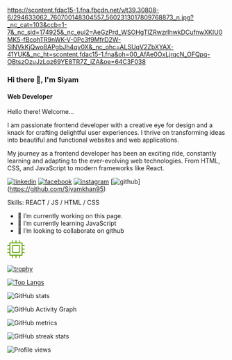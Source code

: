 https://scontent.fdac15-1.fna.fbcdn.net/v/t39.30808-6/294633062_760700148304557_5602313017809768873_n.jpg?_nc_cat=103&ccb=1-7&_nc_sid=174925&_nc_eui2=AeGzPrd_WSOHgTlZRwzrIhwkDCufnwXKIU0MK5-fBcohTR9nWK-V-0Pc3f9MfrD2W-SlNVkKjQwo8APgbJh4qv0X&_nc_ohc=ALSUqV2ZbXYAX-41YUK&_nc_ht=scontent.fdac15-1.fna&oh=00_AfAe0OxLjrqcN_OFQpq-OBtszOzuJzLqz69YE8TR7Z_iZA&oe=64C3F038

### Hi there 👋, I'm Siyam
#### Web Developer
 Hello there! Welcome...

I am passionate frontend developer with a creative eye for design and a knack for crafting delightful user experiences. I thrive on transforming ideas into beautiful and functional websites and web applications.

My journey as a frontend developer has been an exciting ride, constantly learning and adapting to the ever-evolving web technologies. From HTML, CSS, and JavaScript to modern frameworks like React.

[<img src='https://cdn.jsdelivr.net/npm/simple-icons@3.0.1/icons/linkedin.svg' alt='linkedin' height='40'>](https://www.linkedin.com/in/Siyam/)  [<img src='https://cdn.jsdelivr.net/npm/simple-icons@3.0.1/icons/facebook.svg' alt='facebook' height='40'>](https://www.facebook.com/Siyam)  [<img src='https://cdn.jsdelivr.net/npm/simple-icons@3.0.1/icons/instagram.svg' alt='instagram' height='40'>](https://www.instagram.com/Siyam/) [<img src='https://cdn.jsdelivr.net/npm/simple-icons@3.0.1/icons/github.svg' alt='github' height='40'>] (https://github.com/Siyamkhan95)   

Skills: REACT / JS / HTML / CSS

- 🔭 I’m currently working on this page. 
- 🌱 I’m currently learning JavaScript 
- 👯 I’m looking to collaborate on github 




<a href='https://docs.github.com/en/developers'><img src='https://raw.githubusercontent.com/acervenky/animated-github-badges/master/assets/devbadge.gif' width='40' height='40'></a> 

[![trophy](https://github-profile-trophy.vercel.app/?username=Siyamkhan95)](https://github.com/ryo-ma/github-profile-trophy)

[![Top Langs](https://github-readme-stats.vercel.app/api/top-langs/?username=Siyamkhan95)](https://github.com/anuraghazra/github-readme-stats)

![GitHub stats](https://github-readme-stats.vercel.app/api?username=Siyamkhan95&show_icons=true&count_private=true)  

![GitHub Activity Graph](https://activity-graph.herokuapp.com/graph?username=Siyamkhan95)  

![GitHub metrics](https://metrics.lecoq.io/Siyamkhan95)  

![GitHub streak stats](https://streak-stats.demolab.com/?user=Siyamkhan95)  

![Profile views](https://gpvc.arturio.dev/Siyamkhan95)  

